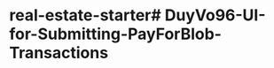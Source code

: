 # real-estate-starter#   D u y V o 9 6 - U I - f o r - S u b m i t t i n g - P a y F o r B l o b - T r a n s a c t i o n s  
 